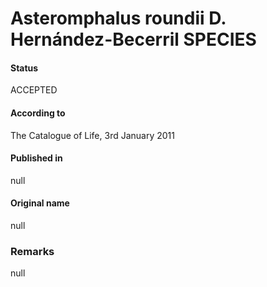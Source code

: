 Asteromphalus roundii D. Hernández-Becerril SPECIES
=======

#### Status
ACCEPTED

#### According to
The Catalogue of Life, 3rd January 2011

#### Published in
null

#### Original name
null

### Remarks
null